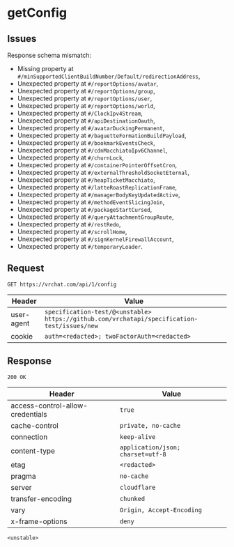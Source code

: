 # getConfig

## Issues
Response schema mismatch:
* Missing property at ``#/minSupportedClientBuildNumber/Default/redirectionAddress``,
* Unexpected property at ``#/reportOptions/avatar``,
* Unexpected property at ``#/reportOptions/group``,
* Unexpected property at ``#/reportOptions/user``,
* Unexpected property at ``#/reportOptions/world``,
* Unexpected property at ``#/ClockIpv4Stream``,
* Unexpected property at ``#/apiDestinationOauth``,
* Unexpected property at ``#/avatarDuckingPermanent``,
* Unexpected property at ``#/baguetteFormationBuildPayload``,
* Unexpected property at ``#/bookmarkEventsCheck``,
* Unexpected property at ``#/cdnMacchiatoIpv6Channel``,
* Unexpected property at ``#/churnLock``,
* Unexpected property at ``#/containerPointerOffsetCron``,
* Unexpected property at ``#/externalThresholdSocketEternal``,
* Unexpected property at ``#/heapTicketMacchiato``,
* Unexpected property at ``#/latteRoastReplicationFrame``,
* Unexpected property at ``#/managerBodyKeyUpdatedActive``,
* Unexpected property at ``#/methodEventSlicingJoin``,
* Unexpected property at ``#/packageStartCursed``,
* Unexpected property at ``#/queryAttachmentGroupRoute``,
* Unexpected property at ``#/restRedo``,
* Unexpected property at ``#/scrollHome``,
* Unexpected property at ``#/signKernelFirewallAccount``,
* Unexpected property at ``#/temporaryLoader``.
## Request
`GET https://vrchat.com/api/1/config`

| Header | Value |
| ------ | ----- |
| user-agent | `specification-test/@<unstable> https://github.com/vrchatapi/specification-test/issues/new` |
| cookie | `auth=<redacted>; twoFactorAuth=<redacted>` |


## Response
`200 OK`

| Header | Value |
| ------ | ----- |
| access-control-allow-credentials | `true` |
| cache-control | `private, no-cache` |
| connection | `keep-alive` |
| content-type | `application/json; charset=utf-8` |
| etag | `<redacted>` |
| pragma | `no-cache` |
| server | `cloudflare` |
| transfer-encoding | `chunked` |
| vary | `Origin, Accept-Encoding` |
| x-frame-options | `deny` |

```jsonc
<unstable>
```
